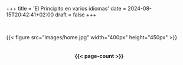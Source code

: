 +++
title = 'El Principito en varios idiomas'
date = 2024-08-15T20:42:41+02:00
draft = false
+++

<br/>

{{< figure src="images/home.jpg" width="400px" height="450px" >}}

<div style="display: flex; justify-content: center; align-items: center;">
    <h4>
        {{< page-count >}}
    </h4>
</div>